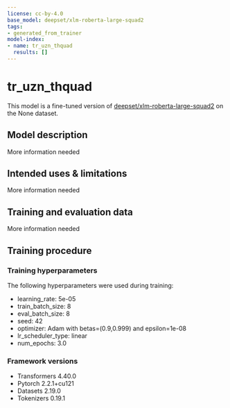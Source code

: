 ```yaml
---
license: cc-by-4.0
base_model: deepset/xlm-roberta-large-squad2
tags:
- generated_from_trainer
model-index:
- name: tr_uzn_thquad
  results: []
---
```


<!-- This model card has been generated automatically according to the information the Trainer had access to. You
should probably proofread and complete it, then remove this comment. -->

# tr_uzn_thquad

This model is a fine-tuned version of [deepset/xlm-roberta-large-squad2](https://huggingface.co/deepset/xlm-roberta-large-squad2) on the None dataset.

## Model description

More information needed

## Intended uses & limitations

More information needed

## Training and evaluation data

More information needed

## Training procedure

### Training hyperparameters

The following hyperparameters were used during training:
- learning_rate: 5e-05
- train_batch_size: 8
- eval_batch_size: 8
- seed: 42
- optimizer: Adam with betas=(0.9,0.999) and epsilon=1e-08
- lr_scheduler_type: linear
- num_epochs: 3.0

### Framework versions

- Transformers 4.40.0
- Pytorch 2.2.1+cu121
- Datasets 2.19.0
- Tokenizers 0.19.1
